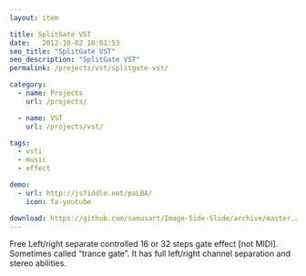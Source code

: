 ```yaml
---
layout: item

title: SplitGate VST
date:   2012-10-02 10:01:53
seo_title: "SplitGate VST"
seo_description: "SplitGate VST"
permalink: /projects/vst/splitgate-vst/

category:
  - name: Projects
    url: /projects/

  - name: VST
    url: /projects/vst/

tags:
  - vsti
  - music
  - effect

demo:
  - url: http://jsfiddle.net/paLBA/
    icon: fa-youtube

download: https://github.com/sanusart/Image-Side-Slide/archive/master.zip
---
```

Free Left/right separate controlled 16 or 32 steps gate effect [not MIDI]. Sometimes called &#8220;trance gate&#8221;. It has full left/right channel separation and stereo abilities.